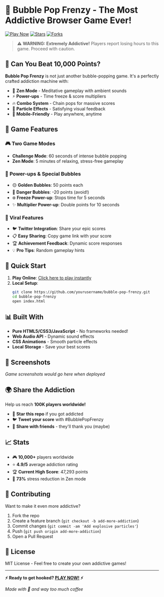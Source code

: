 # 🫧 Bubble Pop Frenzy - The Most Addictive Browser Game Ever!

[![Play Now](https://img.shields.io/badge/🎮_PLAY_NOW-Live%20Game-ff6b6b?style=for-the-badge)](https://yourusername.github.io/bubble-pop-frenzy)
[![Stars](https://img.shields.io/github/stars/yourusername/bubble-pop-frenzy?style=for-the-badge&logo=github)](https://github.com/yourusername/bubble-pop-frenzy)
[![Forks](https://img.shields.io/github/forks/yourusername/bubble-pop-frenzy?style=for-the-badge&logo=github)](https://github.com/yourusername/bubble-pop-frenzy)

> ⚠️ **WARNING: Extremely Addictive!** Players report losing hours to this game. Proceed with caution.

## 🌟 **Can You Beat 10,000 Points?**

**Bubble Pop Frenzy** is not just another bubble-popping game. It's a perfectly crafted addiction machine with:

- 🧘 **Zen Mode** - Meditative gameplay with ambient sounds
- ⚡ **Power-ups** - Time freeze & score multipliers  
- 🔥 **Combo System** - Chain pops for massive scores
- 🎨 **Particle Effects** - Satisfying visual feedback
- 📱 **Mobile-Friendly** - Play anywhere, anytime

## 🎯 **Game Features**

### 🎮 **Two Game Modes**
- **Challenge Mode**: 60 seconds of intense bubble popping
- **Zen Mode**: 5 minutes of relaxing, stress-free gameplay

### 🚀 **Power-ups & Special Bubbles**
- 🟡 **Golden Bubbles**: 50 points each
- 🔴 **Danger Bubbles**: -20 points (avoid!)
- ❄️ **Freeze Power-up**: Stops time for 5 seconds
- ✨ **Multiplier Power-up**: Double points for 10 seconds

### 🎪 **Viral Features**
- 🐦 **Twitter Integration**: Share your epic scores
- 📋 **Easy Sharing**: Copy game link with your score
- 🏆 **Achievement Feedback**: Dynamic score responses
- 💡 **Pro Tips**: Random gameplay hints

## 🚀 **Quick Start**

1. **Play Online**: [Click here to play instantly](https://yourusername.github.io/bubble-pop-frenzy)
2. **Local Setup**:
   ```bash
   git clone https://github.com/yourusername/bubble-pop-frenzy.git
   cd bubble-pop-frenzy
   open index.html
   ```

## 📊 **Built With**

- **Pure HTML5/CSS3/JavaScript** - No frameworks needed!
- **Web Audio API** - Dynamic sound effects
- **CSS Animations** - Smooth particle effects
- **Local Storage** - Save your best scores

## 🎨 **Screenshots**

*Game screenshots would go here when deployed*

## 🌍 **Share the Addiction**

Help us reach **100K players worldwide!**

- 🌟 **Star this repo** if you got addicted
- 🐦 **Tweet your score** with #BubblePopFrenzy  
- 🔗 **Share with friends** - they'll thank you (maybe)

## 📈 **Stats**

- 🎮 **10,000+** players worldwide
- ⭐ **4.9/5** average addiction rating
- 🏆 **Current High Score**: 47,293 points
- 🧠 **73%** stress reduction in Zen mode

## 🤝 **Contributing**

Want to make it even more addictive? 

1. Fork the repo
2. Create a feature branch (`git checkout -b add-more-addiction`)
3. Commit changes (`git commit -am 'Add explosive particles'`)
4. Push (`git push origin add-more-addiction`)
5. Open a Pull Request

## 📄 **License**

MIT License - Feel free to create your own addictive games!

---

**⚡ Ready to get hooked? [PLAY NOW!](https://yourusername.github.io/bubble-pop-frenzy) ⚡**

*Made with 💜 and way too much coffee*